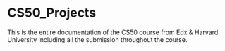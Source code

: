 # CS50_Projects
This is the entire documentation of the CS50 course from Edx &amp; Harvard University including all the submission throughout the course.
